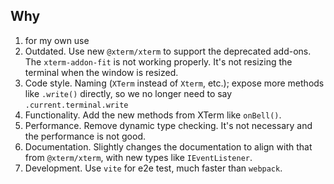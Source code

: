 ## Why

1. for my own use
2. Outdated. Use new `@xterm/xterm` to support the deprecated add-ons.
   The `xterm-addon-fit` is not working properly. It's not resizing the terminal when the window is resized.
3. Code style. Naming (`XTerm` instead of `Xterm`, etc.); expose more methods like `.write()` directly, so we no longer need to say `.current.terminal.write`
4. Functionality. Add the new methods from XTerm like `onBell()`.
5. Performance. Remove dynamic type checking. It's not necessary and the performance is not good.
6. Documentation. Slightly changes the documentation to align with that from `@xterm/xterm`, with new types like `IEventListener`.
7. Development. Use `vite` for e2e test, much faster than `webpack`.
